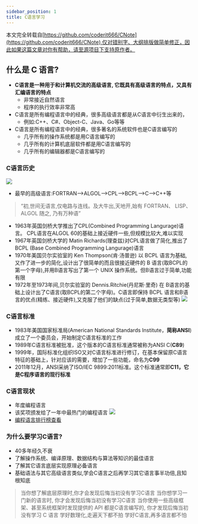 ```yaml
---
sidebar_position: 1
title: C语言学习
---
```


本文完全转载自[https://github.com/coderit666/CNote](https://github.com/coderit666/CNote),仅对错别字、大纲排版做简单修正，因此如果这篇文章对你有帮助，请至源项目下支持原作者。



## 什么是 C 语言?

- **C语言是一种用于和计算机交流的高级语言, 它既具有高级语言的特点，又具有汇编语言的特点**
  + 非常接近自然语言
  + 程序的执行效率非常高
- C语言是所有编程语言中的经典，很多高级语言都是从C语言中衍生出来的，
  + 例如:C++、C#、Object-C、Java、Go等等
- C语言是所有编程语言中的经典，很多著名的系统软件也是C语言编写的
  + 几乎所有的操作系统都是用C语言编写的
  + 几乎所有的计算机底层软件都是用C语言编写的
  + 几乎所有的编辑器都是C语言编写的



### C语言历史

![](https://images.weserv.nl/?url=https://img-blog.csdnimg.cn/img_convert/61231e41c3ac5ebf9aa13e98a46c6505.webp)

- 最早的高级语言:FORTRAN-->ALGOL-->CPL-->BCPL-->C-->C++等

> “初,世间无语言,仅电路与连线。及大牛出,天地开,始有 FORTRAN、 LISP、ALGOL 随之, 乃有万种语”

- 1963年英国剑桥大学推出了CPL(Combined Programming Langurage)语言。 CPL语言在ALGOL 60的基础上接近硬件一些,但规模比较大,难以实现
- 1967年英国剑桥大学的 Matin Richards(理查兹)对CPL语言做了简化,推出了 BCPL (Base Combined Programming Langurage)语言
- 1970年美国贝尔实验室的 Ken Thompson(肯·汤普逊) 以 BCPL 语言为基础,又作了进一步的简化,设计出了很简单的而且很接近硬件的 B 语言(取BCPL的第一个字母),并用B语言写出了第一个 UNIX 操作系统。但B语言过于简单,功能有限
- 1972年至1973年间,贝尔实验室的 Dennis.Ritchie(丹尼斯·里奇) 在 B语言的基础上设计出了C语言(取BCPL的第二个字母)。C语言即保持 BCPL 语言和B语言的优点(精练、接近硬件),又克服了他们的缺点(过于简单,数据无类型等)
  ![](https://images.weserv.nl/?url=https://img-blog.csdnimg.cn/img_convert/4ba25f6defb66dda5e45a1e6048089f5.webp)

### C语言标准

- 1983年美国国家标准局(American National Standards Institute，**简称ANSI**)成立了一个委员会，开始制定C语言标准的工作
- 1989年C语言标准被批准，这个版本的C语言标准通常被称为ANSI C(**C89**)
- 1999年，国际标准化组织ISO又对C语言标准进行修订，在基本保留原C语言特征的基础上，针对应该的需要，增加了一些功能，命名为**C99**
- 2011年12月，ANSI采纳了ISO/IEC 9899:2011标准。这个标准通常即**C11，它是C程序语言的现行标准**



### C语言现状

- 年度编程语言
- 该奖项颁发给了一年中最热门的编程语言
  ![](https://images.weserv.nl/?url=https://img-blog.csdnimg.cn/img_convert/3d49b9d00bab09124c51ac3620dbbc51.webp)
- [编程语言排行榜查看](http://www.tiobe.com/index.php/content/paperinfo/tpci/index.html)



### 为什么要学习C语言?

- 40多年经久不衰
- 了解操作系统、编译原理、数据结构与算法等知识的最佳语言
- 了解其它语言底层实现原理必备语言
- 基础语法与其它高级语言类似,学会C语言之后再学习其它语言事半功倍,且知根知底

> 当你想了解底层原理时,你才会发现后悔当初没有学习C语言
> 当你想学习一门新的语言时, 你才会发现后悔当初没有学习C语言
> 当你使用一些高级框架、甚至系统框架时发现提供的 API 都是C语言编写的, 你才发现后悔当初没有学习 C 语言
> 学好数理化,走遍天下都不拍
> 学好C语言,再多语言都不怕